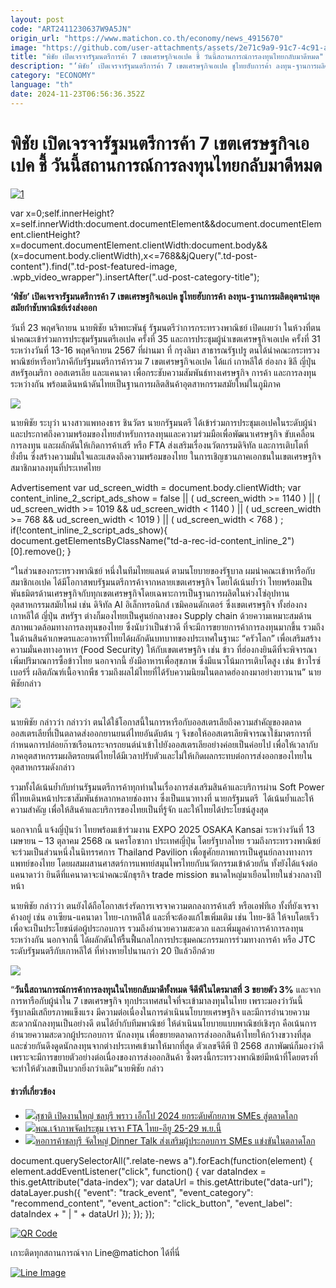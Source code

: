 ```yaml
---
layout: post
code: "ART2411230637W9A5JN"
origin_url: "https://www.matichon.co.th/economy/news_4915670"
image: "https://github.com/user-attachments/assets/2e71c9a9-91c7-4c91-a55d-733fbf2488d2"
title: "พิชัย เปิดเจรจารัฐมนตรีการค้า 7 เขตเศรษฐกิจเอเปค ชี้ วันนี้สถานการณ์การลงทุนไทยกลับมาดีหมด"
description: "‘พิชัย’ เปิดเจรจารัฐมนตรีการค้า 7 เขตเศรษฐกิจเอเปค ชูไทยฮับการค้า ลงทุน-ฐานการผลิตอุตฯนำยุคสมัยกำชับพาณิชย์เร่งส่งออก"
category: "ECONOMY"
language: "th"
date: 2024-11-23T06:56:36.352Z
---
```


# พิชัย เปิดเจรจารัฐมนตรีการค้า 7 เขตเศรษฐกิจเอเปค ชี้ วันนี้สถานการณ์การลงทุนไทยกลับมาดีหมด

[![](https://www.matichon.co.th/wp-content/uploads/2024/11/1-292.jpg "1")](https://www.matichon.co.th/wp-content/uploads/2024/11/1-292.jpg)

var x=0;self.innerHeight?x=self.innerWidth:document.documentElement&&document.documentElement.clientHeight?x=document.documentElement.clientWidth:document.body&&(x=document.body.clientWidth),x<=768&&jQuery(".td-post-content").find(".td-post-featured-image, .wpb\_video\_wrapper").insertAfter(".ud-post-category-title");

**‘พิชัย’ เปิดเจรจารัฐมนตรีการค้า 7 เขตเศรษฐกิจเอเปค ชูไทยฮับการค้า ลงทุน-ฐานการผลิตอุตฯนำยุคสมัยกำชับพาณิชย์เร่งส่งออก**

วันที่ 23 พฤศจิกายน นายพิชัย นริพทะพันธุ์ รัฐมนตรีว่าการกระทรวงพาณิชย์ เปิดเผยว่า ในห้วงที่ตนนำคณะเข้าร่วมการประชุมรัฐมนตรีเอเปค ครั้งที่ 35 และการประชุมผู้นำเขตเศรษฐกิจเอเปค ครั้งที่ 31 ระหว่างวันที่ 13-16 พฤศจิกายน 2567 ที่ผ่านมา ที่ กรุงลิมา สาธารณรัฐเปรู ตนได้นำคณะกระทรวงพาณิชย์หารือทวิภาคีกับรัฐมนตรีการค้ารวม 7 เขตเศรษฐกิจเอเปค ได้แก่ เกาหลีใต้ ฮ่องกง ชิลี ญี่ปุ่น สหรัฐอเมริกา ออสเตรเลีย และแคนาดา เพื่อกระชับความสัมพันธ์ทางเศรษฐกิจ การค้า และการลงทุนระหว่างกัน พร้อมเดินหน้าดันไทยเป็นฐานการผลิตสินค้าอุตสาหกรรมสมัยใหม่ในภูมิภาค

![](https://www.matichon.co.th/wp-content/uploads/2024/11/S__240967693_0.jpg)

นายพิชัย ระบุว่า นางสาวแพทองธาร ชินวัตร นายกรัฐมนตรี ได้เข้าร่วมการประชุมเอเปคในระดับผู้นำ และประกาศถึงความพร้อมของไทยสำหรับการลงทุนและความร่วมมือเพื่อพัฒนาเศรษฐกิจ ขับเคลื่อนการลงทุน และผลักดันให้เกิดการค้าเสรี หรือ FTA ส่งเสริมเรื่องนวัตกรรมดิจิทัล และการเติบโตที่ยั่งยืน ซึ่งสร้างความมั่นใจและแสดงถึงความพร้อมของไทย ในการเชิญชวนภาคเอกชนในเขตเศรษฐกิจสมาชิกมาลงทุนที่ประเทศไทย

Advertisement var ud\_screen\_width = document.body.clientWidth; var content\_inline\_2\_script\_ads\_show = false || ( ud\_screen\_width >= 1140 ) || ( ud\_screen\_width >= 1019 && ud\_screen\_width < 1140 ) || ( ud\_screen\_width >= 768 && ud\_screen\_width < 1019 ) || ( ud\_screen\_width < 768 ) ; if(!content\_inline\_2\_script\_ads\_show){ document.getElementsByClassName("td-a-rec-id-content\_inline\_2")\[0\].remove(); }

“ในส่วนของกระทรวงพาณิชย์ หนึ่งในทีมไทยแลนด์ ตามนโยบายของรัฐบาล ผมนำคณะเข้าหารือกับสมาชิกเอเปค ได้มีโอกาสพบรัฐมนตรีการค้าจากหลายเขตเศรษฐกิจ โดยได้เน้นย้ำว่า ไทยพร้อมเป็นพันธมิตรด้านเศรษฐกิจกับทุกเขตเศรษฐกิจโดยเฉพาะการเป็นฐานการผลิตในห่วงโซ่อุปทานอุตสาหกรรมสมัยใหม่ เช่น ดิจิทัล AI อิเล็กทรอนิกส์ เซมิคอนดักเตอร์ ซึ่งเขตเศรษฐกิจ ทั้งฮ่องกง เกาหลีใต้ ญี่ปุ่น สหรัฐฯ ต่างก็มองไทยเป็นศูนย์กลางของ Supply chain ด้วยความเหมาะสมด้านสภาพแวดล้อมทางการลงทุนของไทย ซึ่งนับว่าเป็นข่าวดี ที่จะมีการขยายการค้าการลงทุนมากขึ้น รวมถึงในด้านสินค้าเกษตรและอาหารที่ไทยได้ผลักดันบทบาทของประเทศในฐานะ “ครัวโลก” เพื่อเสริมสร้างความมั่นคงทางอาหาร (Food Security) ให้กับเขตเศรษฐกิจ เช่น ข้าว ที่ฮ่องกงยินดีที่จะพิจารณาเพิ่มปริมาณการซื้อข้าวไทย นอกจากนี้ ยังมีอาหารเพื่อสุขภาพ ซึ่งมีแนวโน้มการเติบโตสูง เช่น ข้าวไรซ์เบอร์รี่ ผลิตภัณฑ์เนื้อจากพืช รวมถึงผลไม้ไทยที่ได้รับความนิยมในตลาดฮ่องกงมาอย่างยาวนาน” นายพิชัยกล่าว

![](https://www.matichon.co.th/wp-content/uploads/2024/11/S__240967695_0.jpg)

นายพิชัย กล่าวว่า กล่าวว่า ตนได้ใช้โอกาสนี้ในการหารือกับออสเตรเลียถึงความสำคัญของตลาดออสเตรเลียที่เป็นตลาดส่งออกยานยนต์ไทยอันดับต้น ๆ จึงขอให้ออสเตรเลียพิจารณาใช้มาตรการที่กำหนดการปล่อยก๊าซเรือนกระจกรถยนต์นำเข้าไปยังออสเตรเลียอย่างค่อยเป็นค่อยไป เพื่อให้เวลากับภาคอุตสาหกรรมผลิตรถยนต์ไทยได้มีเวลาปรับตัวและไม่ให้เกิดผลกระทบต่อการส่งออกของไทยในอุตสาหกรรมดังกล่าว

รวมทั้งได้เน้นย้ำกับท่านรัฐมนตรีการค้าทุกท่านในเรื่องการส่งเสริมสินค้าและบริการผ่าน Soft Power ที่ไทยเดินหน้าประชาสัมพันธ์หลากหลายช่องทาง ซึ่งเป็นแนวทางที่ นายกรัฐมนตรี  ได้เน้นย้ำและให้ความสำคัญ เพื่อให้สินค้าและบริการของไทยเป็นที่รู้จัก และให้ไทยได้ประโยชน์สูงสุด

นอกจากนี้ แจ้งญี่ปุ่นว่า ไทยพร้อมเข้าร่วมงาน EXPO 2025 OSAKA Kansai ระหว่างวันที่ 13 เมษายน – 13 ตุลาคม 2568 ณ นครโอซากา ประเทศญี่ปุ่น โดยรัฐบาลไทย รวมถึงกระทรวงพาณิชย์จะร่วมเป็นส่วนหนึ่งในนิทรรศการ Thailand Pavilion เพื่อชูศักยภาพการเป็นศูนย์กลางทางการแพทย์ของไทย โดยผสมผสานศาสตร์การแพทย์สมุนไพรไทยกับนวัตกรรมเข้าด้วยกัน ทั้งยังได้แจ้งต่อแคนาดาว่า ยินดีที่แคนาดาจะนำคณะนักธุรกิจ trade mission ขนาดใหญ่มาเยือนไทยในช่วงกลางปีหน้า

นายพิชัย กล่าวว่า ตนยังได้ถือโอกาสเร่งรัดการเจรจาความตกลงการค้าเสรี หรือเอฟทีเอ ทั้งที่ยังเจรจาค้างอยู่ เช่น อาเซียน-แคนาดา ไทย-เกาหลีใต้ และที่จะต้องแก้ไขเพิ่มเติม เช่น ไทย-ชิลี ให้จบโดยเร็ว เพื่อจะเป็นประโยชน์ต่อผู้ประกอบการ รวมถึงอำนวยความสะดวก และเพิ่มมูลค่าการค้าการลงทุนระหว่างกัน นอกจากนี้ ได้ผลักดันให้รื้นฟื้นกลไกการประชุมคณะกรรมการร่วมทางการค้า หรือ JTC ระดับรัฐมนตรีกับเกาหลีใต้ ที่ห่างหายไปนานกว่า 20 ปีแล้วอีกด้วย

![](https://www.matichon.co.th/wp-content/uploads/2024/11/S__240967691_0.jpg)

“**วันนี้สถานการณ์การค้าการลงทุนในไทยกลับมาดีทั้งหมด จีดีพีในไตรมาสที่ 3 ขยายตัว 3%** และจากการหารือกับผู้นำใน 7 เขตเศรษฐกิจ ทุกประเทศสนใจที่จะเข้ามาลงทุนในไทย เพราะมองว่าวันนี้ รัฐบาลมีเสถียรภาพแข็งแรง มีความต่อเนื่องในการดำเนินนโยบายเศรษฐกิจ และมีการอำนวยความสะดวกนักลงทุนเป็นอย่างดี ตนได้ย้ำกับทีมพาณิชย์ ให้ดำเนินนโยบายแบบพาณิชย์เชิงรุก คือเน้นการอำนวยความสะดวกผู้ประกอบการ นักลงทุน เพื่อขยายตลาดการส่งออกสินค้าไทยให้กว้างขวางที่สุด และช่วยกันดึงดูดนักลงทุนจากต่างประเทศเข้ามาให้มากที่สุด ตัวเลขจีดีพี ปี 2568 สภาพัฒน์ก็มองว่าดี เพราะจะมีการขยายตัวอย่างต่อเนื่องของการส่งออกสินค้า ซึ่งตรงนี้กระทรวงพาณิชย์มีหน้าที่โดยตรงที่จะทำให้ตัวเลขเป็นบวกยิ่งกว่าเดิม”นายพิชัย กล่าว

#### ข่าวที่เกี่ยวข้อง

*   [![](https://www.matichon.co.th/wp-content/uploads/2024/11/IMG_65978.jpg)สุชาติ เปิดงานใหญ่ ชลบุรี พราว เอ็กโป 2024 ยกระดับศักยภาพ SMEs สู่ตลาดโลก](https://www.matichon.co.th/economy/news_4915716)
*   [![](https://www.matichon.co.th/wp-content/uploads/2024/11/11-203.jpg)พณ.เจ้าภาพจัดประชุม เจรจา FTA ไทย-อียู 25-29 พ.ย.นี้](https://www.matichon.co.th/economy/news_4915705)
*   [![](https://www.matichon.co.th/wp-content/uploads/2024/11/IMG_657.jpg)หอการค้าชลบุรี จัดใหญ่ Dinner Talk ส่งเสริมผู้ประกอบการ SMEs แข่งขันในตลาดโลก](https://www.matichon.co.th/economy/news_4915681)

document.querySelectorAll(".relate-news a").forEach(function(element) { element.addEventListener("click", function() { var dataIndex = this.getAttribute("data-index"); var dataUrl = this.getAttribute("data-url"); dataLayer.push({ "event": "track\_event", "event\_category": "recommend\_content", "event\_action": "click\_button", "event\_label": dataIndex + " | " + dataUrl }); }); });

[![QR Code](https://www.matichon.co.th/wp-content/uploads/2023/07/wob1371z.jpg)](https://lin.ee/ht0nDxX)

เกาะติดทุกสถานการณ์จาก Line@matichon ได้ที่นี่

[![Line Image](https://www.matichon.co.th/wp-content/uploads/2023/07/th.png)](https://lin.ee/ht0nDxX)